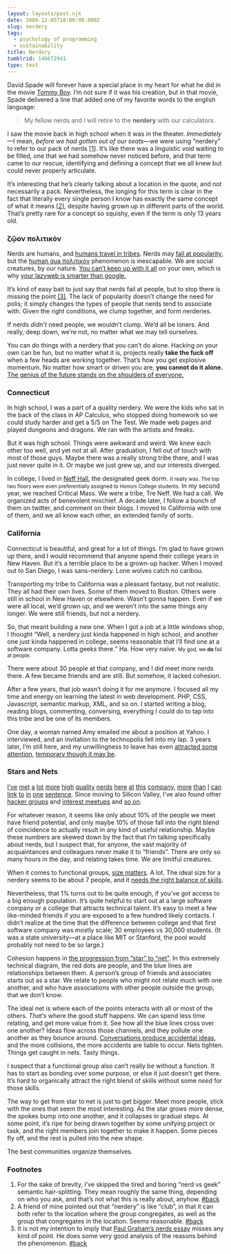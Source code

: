 ```yaml
---
layout: layouts/post.njk
date: 2008-12-05T18:00:00.000Z
slug: nerdery
tags:
  - psychology of programming
  - sustainability
title: Nerdery
tumblrid: 146672941
type: text
---
```

<p>David Spade will forever have a special place in my heart for what he did in the movie <a href="http://www.imdb.com/title/tt0114694/">Tommy Boy</a>.  I’m not sure if it was his creation, but in that movie, Spade delivered a line that added one of my favorite words to the english language:</p>

<blockquote cite="http://www.imdb.com/title/tt0114694/quotes">My fellow nerds and I will retire to the <strong>nerdery</strong> with our calculators.</blockquote>

<p>I saw the movie back in high school when it was in the theater.  <em>Immediately</em>—I mean, <em>before we had gotten out of our seats</em>—we were using “nerdery” to refer to our pack of nerds <a href="#fn-1" id="n1">[1]</a>.  It’s like there was a linguistic void waiting to be filled, one that we had somehow never noticed before, and that term came to our rescue, identifying and defining a concept that we all knew but could never properly articulate.</p>

<p>It’s interesting that he’s clearly talking about a location in the quote, and not necessarily a pack.  Nevertheless, the longing for this term is clear in the fact that literally every single person I know has exactly the same concept of what it means <a href="#fn-2" id="n2">[2]</a>, despite having grown up in different parts of the world.  That’s pretty rare for a concept so squishy, even if the term is only 13 years old.</p>

<h3 title="Zōon politikon - Social Animal">ζῷον πολιτικὸν</h3>

<p>Nerds are humans, and <a href="http://www.randsinrepose.com/archives/2008/05/15/we_travel_in_tribes.html">humans travel in tribes</a>.  Nerds may <a href="http://www.paulgraham.com/nerds.html">fail at popularity</a>, but the <a href="http://en.wikipedia.org/wiki/Politics_(Aristotle)" title="Human as Politikon">human qua πολιτικὸν</a> phenomenon is inescapable. We are social creatures, by our nature. <a href="http://gee.ky/2008/03/information-versus-knowledge/">You can’t keep up with it all</a> on your own, which is why <a href="http://www.seldo.com/feed/item/a_vc_on_the_virtues_of_the_lazy_web_your_social_network_is_smarter_than_google/639c99c745f3b7865aeee75c3a0afcf0">your lazyweb is smarter than google.</a></p>

<p>It’s kind of easy bait to just say that nerds fail at people, but to stop there is missing the point <a href="#fn-3" id="n3">[3]</a>.  The lack of popularity doesn’t change the need for polis; it simply changes the types of people that nerds tend to associate with.  Given the right conditions, we clump together, and form nerderies.</p>

<p>If nerds <em>didn’t</em> need people, we wouldn’t clump.  We’d all be loners.  And really, deep down, we’re not, no matter what we may tell ourselves.</p>

<p>You can do things with a nerdery that you can’t do alone.  Hacking on your own can be fun, but no matter what it is, projects really <strong>take the fuck off</strong> when a few heads are working together.  That’s how you get explosive momentum.  No matter how smart or driven you are, <strong>you cannot do it alone.</strong>  <a href="http://www.newyorker.com/online/video/conference/2007/gladwell">The genius of the future stands on the shoulders of everyone.</a></p>

<h3>Connecticut</h3>

<p>In high school, I was a part of a quality nerdery.  We were the kids who sat in the back of the class in AP Calculus, who stopped doing homework so we could study harder and get a 5/5 on The Test.  We made web pages and played dungeons and dragons.  We ran with the artists and freaks.</p>

<p>But it was high school.  Things were awkward and weird.  We knew each other too well, and yet not at all.  After graduation, I fell out of touch with most of those guys.  Maybe there was a really strong tribe there, and I was just never quite in it.  Or maybe we just grew up, and our interests diverged.</p>

<p>In college, I lived in <a href="http://www.southernct.edu/residencelife/on-campushousing/residencehalls/neffhall/" title="TRE NEFF!">Neff Hall</a>, the designated geek dorm.  <small>It really was. The top two floors were even preferentially assigned to Honors College students.</small>  In my second year, we reached Critical Mass.  We were a tribe, Tre Neff.  We had a call.  We organized acts of benevolent mischief.  A decade later, I follow a bunch of them on twitter, and comment on their blogs.  I moved to California with one of them, and we all know each other, an extended family of sorts.</p>

<h3>California</h3>

<p>Connecticut is beautiful, and great for a lot of things. I’m glad to have grown up there, and I would recommend that anyone spend their college years in New Haven.  But it’s a terrible place to be a grown-up hacker.  When I moved out to San Diego, I was sans-nerdery.  Lone wolves catch no caribou.</p>

<p>Transporting my tribe to California was a pleasant fantasy, but not realistic.  They all had their own lives.  Some of them moved to Boston.  Others were still in school in New Haven or elsewhere.  Wasn’t gonna happen.  Even if we were all local, we’d grown up, and we weren’t into the same things any longer.  We were still friends, but not a nerdery.</p>

<p>So, that meant building a new one.  When I got a job at a little windows shop, I thought <q>Well, a nerdery just kinda happened in high school, and another one just kinda happened in college, seems reasonable that I’ll find one at a software company.  Lotta geeks there.</q>  Ha.  How very naïve.  <small>My god, we <strong>do</strong> fail at people.</small></p>

<p>There were about 30 people at that company, and I did meet more nerds there.  A few became friends and are still.  But somehow, it lacked cohesion.</p>

<p>After a few years, that job wasn’t doing it for me anymore.  I focused all my time and energy on learning the latest in web development.  PHP, CSS, Javascript,  semantic markup, XML, and so on.  I started writing a blog, reading blogs, commenting, conversing, everything I could do to tap into this tribe and be one of its members.</p>

<p>One day, a woman named Amy emailed me about a position at Yahoo.  I interviewed, and an invitation to the technopolis fell into my lap.  3 years later, I’m still here, and my unwillingness to leave has even <a href="http://valleywag.com/5040787/yahoo-engineer-take-your-job-offer-and-shove-it">attracted some attention</a>, <a href="http://foohack.com/2008/08/why-im-not-working-on-my-startup-yet/">temporary though it may be</a>.</p>

<h3>Stars and Nets</h3>

<p><a href="http://schillmania.com">I’ve</a> <a href="http://curtisharvey.com/">met</a> <a href="http://www.wait-till-i.com/">a</a> <a href="http://seldo.com">lot</a> <a href="http://scriptnode.com">more</a>  <a href="http://juilin.net">high</a> <a href="http://www.gamaielzavala.com/">quality</a> <a href="http://nczonline.net">nerds</a> <a href="http://nate.koechley.com">here</a> <a href="http://crockford.com">at</a> <a href="http://davglass.com">this</a> <a href="http://www.andrewwooldridge.com/blog/">company</a>, <a href="http://www.dustinwhittle.com/">more</a> <a href="http://www.8bitkid.com/">than</a> <a href="http://www.aaroncole.com/">I</a> <a href="http://ryo.iloha.net/">can</a> <a href="http://daaku.org/">link</a> <a href="http://www.stephenwoods.net/">to</a> <a href="http://wonko.com/">in</a> <a href="http://eldub.com/">one</a> <a href="http://www.julienlecomte.net/blog/">sentence</a>.  Since moving to Silicon Valley, I’ve also found other <a href="http://entrepreneur.meetup.com/1737/">hacker groups</a> and <a href="http://javascript.meetup.com/4/">interest meetups</a> and <a href="http://news.ycombinator.com/">so on</a>.</p>

<p>For whatever reason, it seems like only about 10% of the people we meet have friend potential, and only maybe 10% of those fall into the right blend of coincidence to actually result in any kind of useful relationship.  Maybe these numbers are skewed down by the fact that I’m talking specifically about nerds, but I suspect that, for anyone, the vast majority of acquaintances and colleagues never make it to “friends”.  There are only so many hours in the day, and relating takes time.  We are limitful creatures.</p>

<p>When it comes to functional groups, <a href="http://www.lifewithalacrity.com/2008/09/group-threshold.html">size matters</a>.  A lot.  The ideal size for a nerdery seems to be about 7 people, and it <a href="http://foohack.com/2007/12/surgical-team-or-motley-crew-of-adventurers/">needs the right balance of skills</a>.</p>

<p>Nevertheless, that 1% turns out to be quite enough, if you’ve got access to a big enough population.  It’s quite helpful to start out at a large software company or a college that attracts technical talent.  It’s easy to meet a few like-minded friends if you are exposed to a few hundred likely contacts.  I didn’t realize at the time that the difference between college and that first software company was mostly scale; 30 employees vs 30,000 students.  (It was a state university—at a place like MIT or Stanford, the pool would probably not need to be so large.)</p>

<p>Cohesion happens in <a href="http://www.43things.com/entries/view/3411000">the progression from “star” to “net”</a>.  In this extremely technical diagram, the red dots are people, and the blue lines are relationships between them.  A person’s group of friends and associates starts out as a star.  We relate to people who might not relate much with one another, and who have associations with other people outside the group, that we don’t know.</p>

<p>The ideal net is where each of the points interacts with all or most of the others.  <em>That’s</em> where the good stuff happens.  We can spend less time relating, and get more value from it.  See how all the blue lines cross over one another?  Ideas flow across those channels, and they pollute one another as they bounce around.  <a href="http://seldo.com/weblog/2008/08/04/how_to_get_an_idea_for_a_startup_move_to_the_bay">Conversations produce accidental ideas</a>, and the more collisions, the more accidents are liable to occur.  Nets tighten.  Things get caught in nets.  Tasty things.</p>

<p>I suspect that a functional group also can’t really be without a function.  It has to start as bonding over some purpose, or else it just doesn’t get there.  It’s hard to organically attract the right blend of skills without some <em>need</em> for those skills.</p>

<p>The way to get from star to net is just to get bigger.  Meet more people, stick with the ones that seem the most interesting.  As the star grows more dense, the spokes bump into one another, and it collapses in gradual steps.  At some point, it’s ripe for being drawn together by some unifying project or task, and the right members join together to make it happen.  Some pieces fly off, and the rest is pulled into the new shape.</p>

<p>The best communities organize themselves.</p>

<h3>Footnotes</h3>

<ol><li id="fn-1">For the sake of brevity, I’ve skipped the tired and boring “nerd vs geek” semantic hair-splitting.  They mean roughly the same thing, depending on who you ask, and that’s not what this is really about, anyhow. <a href="#n1">#back</a></li>
    <li id="fn-2">A friend of mine pointed out that “nerdery” is like “club”, in that it can both refer to the location where the group congregates, as well as the group that congregates in the location. Seems reasonable. <a href="#n2">#back</a></li>
    <li id="fn-3">It is not my intention to imply that <a href="http://www.paulgraham.com/nerds.html">Paul Graham’s nerds essay</a> misses any kind of point.  He does some very good analysis of the reasons behind the phenomenon. <a href="#n3">#back</a></li>
</ol>
